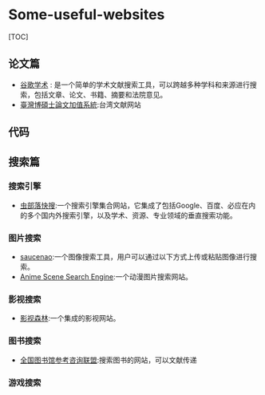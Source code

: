 # Some-useful-websites

[TOC]

## 论文篇

* [谷歌学术](https://scholar.google.com.hk/) : 是一个简单的学术文献搜索工具，可以跨越多种学科和来源进行搜索，包括文章、论文、书籍、摘要和法院意见。
* [臺灣博碩士論文加值系統](https://ndltd.ncl.edu.tw/):台湾文献网站

## 代码

## 搜索篇

### 搜索引擎

* [虫部落快搜](https://search.chongbuluo.com/):一个搜索引擎集合网站，它集成了包括Google、百度、必应在内的多个国内外搜索引擎，以及学术、资源、专业领域的垂直搜索功能。

### 图片搜索

* [saucenao](https://saucenao.com/):一个图像搜索工具，用户可以通过以下方式上传或粘贴图像进行搜索。
* [Anime Scene Search Engine](https://trace.moe/):一个动漫图片搜索网站。

### 影视搜索

* [影视森林](https://www.549.tv/):一个集成的影视网站。

### 图书搜索

* [全国图书馆参考咨询联盟](http://www.ucdrs.superlib.net/):搜索图书的网站，可以文献传递

### 游戏搜索
